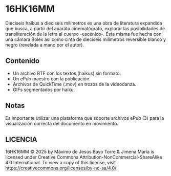 # 16HK16MM
Dieciseis haikus a dieciseis milímetros es una obra de literatura expandida que busca, a partir del aparáto cinematógrafo, explorar las posibilidades de transliteración de la letra al cuerpo -escénico-.
Ésta misma fue hecha con una cámara Bolex así como cinta de dieciseis milímetros reversible blanco y negro (revelada a mano por el autor).
## Contenido
- Un archivo RTF con los textos (haikus) sin formato.
- Un ePub maestro con la publicación.
- Archivos de QuickTime (.mov) en trozos de la videodanza.
- GIFs segmentados por haiku.
## Notas
Es importante utilizar una plataforma que soporte archivos ePub (3) para la visualización correcta del documento en movimiento.
## LICENCIA
16HK16MM © 2025 by Máximo de Jesús Bayo Torre & Jimena María is licensed under Creative Commons Attribution-NonCommercial-ShareAlike 4.0 International. To view a copy of this license, visit https://creativecommons.org/licenses/by-nc-sa/4.0/

